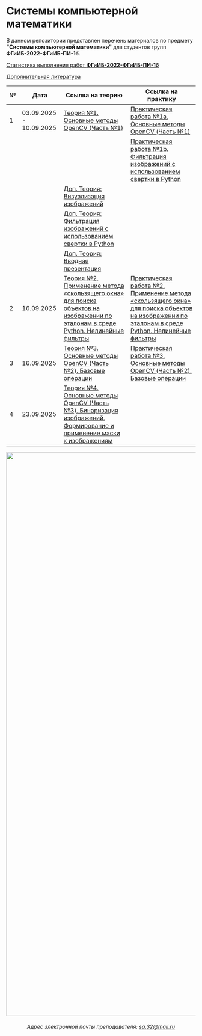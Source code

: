 # Системы компьютерной математики

В данном репозитории представлен перечень материалов по предмету **"Системы компьютерной математики"** для студентов групп **ФГиИБ-2022-ФГиИБ-ПИ-1б**.

[Статистика выполнения работ **ФГиИБ-2022-ФГиИБ-ПИ-1б**](https://docs.google.com/spreadsheets/d/16y4igDGDjGtmPh7Hy1Uf_fAdXH2H2WPu5FQD_IpOh1M/edit?gid=1766995642#gid=1766995642)

[Дополнительная литература](https://cloud.mail.ru/public/veX3/Aasf7g7U8)

| №   | Дата       | Ссылка на теорию                     | Ссылка на практику                  |
|-----|------------|--------------------------------------|--------------------------------------|
| 1   | 03.09.2025 - 10.09.2025 | [Теория №1. Основные методы OpenCV (Часть №1)](https://colab.research.google.com/drive/162X6GW4xsU61pFrodwRGVOaL-YNRAqCZ?usp=sharing)      | [Практическая работа №1а. Основные методы OpenCV (Часть №1)](https://colab.research.google.com/drive/1vu2339tSbykWOOFFDkGpYoTKIKX6oe6A?usp=sharing)   |
|     |            |   | [Практическая работа №1b. Фильтрация изображений с использованием свертки в Python](https://cloud.mail.ru/public/Hw3L/35Uq5tjXs)|
|     |            | [Доп. Теория: Визуализация изображений](https://colab.research.google.com/drive/1jNG59P81GSoL-WytsngE20g1q7Huu4ST?usp=sharing)  | |
|     |            | [Доп. Теория: Фильтрация изображений с использованием свертки в Python](https://colab.research.google.com/drive/1WDUb-gyR61LDW6yaBtsY7_5ZU_7EsUUb?usp=sharing)  | |
|     |            | [Доп. Теория: Вводная презентация](https://cloud.mail.ru/public/uVj7/kVwhv2TtM)  | |
| 2   | 16.09.2025 | [Теория №2. Применение метода «скользящего окна» для поиска объектов на изображении по эталонам в среде Python. Нелинейные фильтры](https://colab.research.google.com/drive/15FDMTzXtzCXc_4VHWXR_7RdmBivoBjKM?usp=sharing)      | [Практическая работа №2. Применение метода «скользящего окна» для поиска объектов на изображении по эталонам в среде Python. Нелинейные фильтры](https://colab.research.google.com/drive/1Qh3uTszoRWXSUvwjYNyYep1R_ucg-4mc?usp=sharing)   |
| 3   | 16.09.2025 | [Теория №3. Основные методы OpenCV (Часть №2). Базовые операции](https://colab.research.google.com/drive/1OBF7CPLCAZNQLK5bQ5dMB8skuIh3NLZN?usp=sharing)      | [Практическая работа №3. Основные методы OpenCV (Часть №2). Базовые операции](https://colab.research.google.com/drive/1sifiRY1LUSci7AXjlJplZ8tkdElBjk7r?usp=sharing)   |
| 4   | 23.09.2025 | [Теория №4. Основные методы OpenCV (Часть №3). Бинаризация изображений. Формирование и применение маски к изображениям](https://u.to/PgdZIg)      | |






<div id="header" align="center">
<!--   <img src="https://i.gifer.com/74pZ.gif" width="150"/> -->
  <img src="https://i.pinimg.com/originals/fb/47/4b/fb474b70b4092f95c379e633ca58d27c.gif" width="1500"/>
<!--   <img src="https://media0.giphy.com/media/v1.Y2lkPTc5MGI3NjExdGdoYmNtamZybXRldXU4bjI0ZnFienhodnVtZHVqbzVvNTJ4MXdxYiZlcD12MV9pbnRlcm5hbF9naWZfYnlfaWQmY3Q9Zw/UcK7JalnjCz0k/giphy.gif" width="125"/>
</div> -->

###### Адрес электронной почты преподавателя: sa.32@mail.ru
